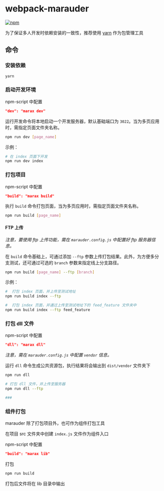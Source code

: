 # webpack-marauder

[![npm](https://img.shields.io/npm/v/webpack-marauder.svg)](https://www.npmjs.com/package/webpack-marauder)

为了保证多人开发时依赖安装的一致性，推荐使用 [yarn](https://yarnpkg.com/zh-Hans/) 作为包管理工具

## 命令

### 安装依赖

```bash
yarn
```

### 启动开发环境

npm-script 中配置

```json
"dev": "marax dev"
```

运行开发命令将本地启动一个开发服务器，默认基础端口为 `3022`。当为多页应用时，需指定页面文件夹名称。

```bash
npm run dev [page_name]
```

示例：

```bash
# 在 index 页面下开发
npm run dev index
```

### 打包项目

npm-script 中配置

```json
"build": "marax build"
```

执行 `build` 命令打包页面，当为多页应用时，需指定页面文件夹名称。

```bash
npm run build [page_name]
```

#### FTP 上传

_注意，要使用 ftp 上传功能，需在 `marauder.config.js` 中配置好 ftp 服务器信息。_

在 `build` 命令基础上，可通过添加 `--ftp` 参数上传打包结果。此外，为方便多分支测试，还可通过可选的 `branch` 参数来指定线上分支路径。

```bash
npm run build [page_name] --ftp [branch]
```

示例：

```bash
#  打包 index 页面，并上传至测试地址
npm run build index --ftp

#  打包 index 页面，并通过上传至测试地址下的 feed_feature 文件夹中
npm run build index --ftp feed_feature
```

### 打包 dll 文件

npm-script 中配置

```json
"dll": "marax dll"
```

_注意，需在 `marauder.config.js` 中配置 `vendor` 信息。_

运行 `dll` 命令生成公共资源包，执行结果将会输出到 `dist/vendor` 文件夹下

```bash
npm run dll

# 打包 dll 文件，并上传至服务器
npm run dll --ftp

###
```

### 组件打包

marauder 除了打包项目外，也可作为组件打包工具

在项目 src 文件夹中创建 `index.js` 文件作为组件入口

npm-script 中配置

```json
"build": "marax lib"
```

打包

```bash
npm run build
```

打包后文件将在 lib 目录中输出
